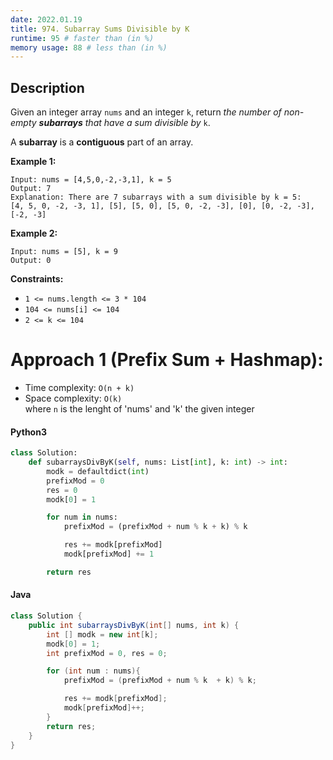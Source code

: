 ```yaml
---
date: 2022.01.19
title: 974. Subarray Sums Divisible by K
runtime: 95 # faster than (in %)
memory usage: 88 # less than (in %)
---
```


## Description

Given an integer array `nums` and an integer `k`, return *the number of non-empty **subarrays** that have a sum divisible by* `k`.

A **subarray** is a **contiguous** part of an array.

**Example 1:**

```
Input: nums = [4,5,0,-2,-3,1], k = 5
Output: 7
Explanation: There are 7 subarrays with a sum divisible by k = 5:
[4, 5, 0, -2, -3, 1], [5], [5, 0], [5, 0, -2, -3], [0], [0, -2, -3], [-2, -3]

```

**Example 2:**

```
Input: nums = [5], k = 9
Output: 0

```

**Constraints:**

- `1 <= nums.length <= 3 * 104`
- `104 <= nums[i] <= 104`
- `2 <= k <= 104`

# Approach 1 (Prefix Sum + Hashmap):

- Time complexity: `O(n + k)`
- Space complexity: `O(k)`<br />
where `n` is the lenght of 'nums' and 'k' the given integer

#### Python3
``` python
class Solution:
    def subarraysDivByK(self, nums: List[int], k: int) -> int:
        modk = defaultdict(int)
        prefixMod = 0
        res = 0
        modk[0] = 1

        for num in nums:
            prefixMod = (prefixMod + num % k + k) % k

            res += modk[prefixMod]
            modk[prefixMod] += 1

        return res
```
#### Java
``` java
class Solution {
    public int subarraysDivByK(int[] nums, int k) {
        int [] modk = new int[k];
        modk[0] = 1;
        int prefixMod = 0, res = 0;

        for (int num : nums){
            prefixMod = (prefixMod + num % k  + k) % k;

            res += modk[prefixMod];
            modk[prefixMod]++; 
        }
        return res;
    }
}
```
